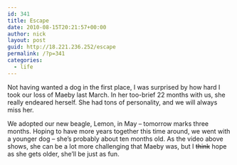 ```yaml
---
id: 341
title: Escape
date: 2010-08-15T20:21:57+00:00
author: nick
layout: post
guid: http://18.221.236.252/escape
permalink: /?p=341
categories:
  - life
---
```

Not having wanted a dog in the first place, I was surprised by how hard I took our loss of Maeby last March. In her too-brief 22 months with us, she really endeared herself. She had tons of personality, and we will always miss her.

We adopted our new beagle, Lemon, in May &#8211; tomorrow marks three months. Hoping to have more years together this time around, we went with a younger dog &#8211; she&#8217;s probably about ten months old. As the video above shows, she can be a lot more challenging that Maeby was, but I <del>think</del> hope as she gets older, she&#8217;ll be just as fun.